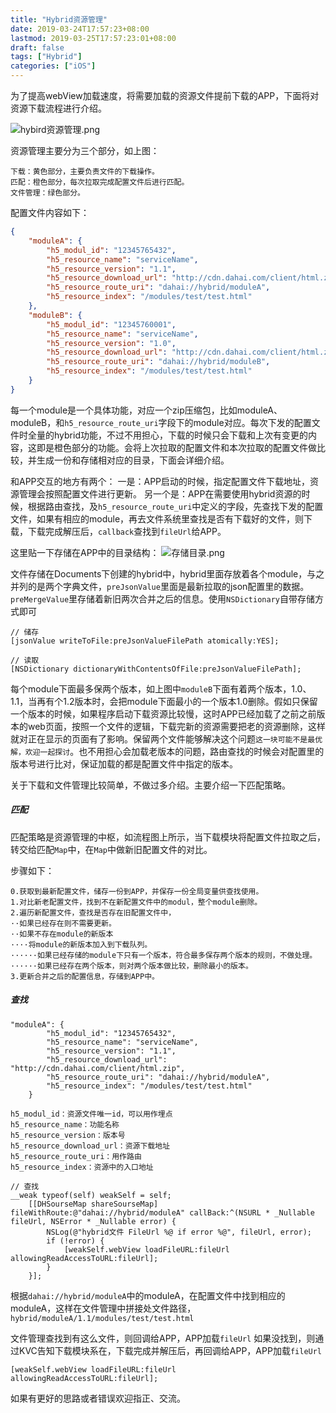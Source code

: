 ```yaml
---
title: "Hybrid资源管理"
date: 2019-03-24T17:57:23+08:00
lastmod: 2019-03-25T17:57:23:01+08:00
draft: false
tags: ["Hybrid"]
categories: ["iOS"]
---
```


为了提高webView加载速度，将需要加载的资源文件提前下载的APP，下面将对资源下载流程进行介绍。

![hybird资源管理.png](https://upload-images.jianshu.io/upload_images/273788-d043553adabdda3d.png?imageMogr2/auto-orient/strip%7CimageView2/2/w/1240)

资源管理主要分为三个部分，如上图：
```
下载：黄色部分，主要负责文件的下载操作。
匹配：橙色部分，每次拉取完成配置文件后进行匹配。
文件管理：绿色部分。
```

配置文件内容如下：
```json
{
    "moduleA": {
        "h5_modul_id": "12345765432",
        "h5_resource_name": "serviceName",
        "h5_resource_version": "1.1",
        "h5_resource_download_url": "http://cdn.dahai.com/client/html.zip",
        "h5_resource_route_uri": "dahai://hybrid/moduleA",
        "h5_resource_index": "/modules/test/test.html"
    },
    "moduleB": {
        "h5_modul_id": "12345760001",
        "h5_resource_name": "serviceName",
        "h5_resource_version": "1.0",
        "h5_resource_download_url": "http://cdn.dahai.com/client/html.zip",
        "h5_resource_route_uri": "dahai://hybrid/moduleB",
        "h5_resource_index": "/modules/test/test.html"
    }
}
```
每一个module是一个具体功能，对应一个zip压缩包，比如moduleA、moduleB，和`h5_resource_route_uri`字段下的module对应。每次下发的配置文件时全量的hybrid功能，不过不用担心，下载的时候只会下载和上次有变更的内容，这即是橙色部分的功能。会将上次拉取的配置文件和本次拉取的配置文件做比较，并生成一份和存储相对应的目录，下面会详细介绍。

和APP交互的地方有两个：
一是：APP启动的时候，指定配置文件下载地址，资源管理会按照配置文件进行更新。
另一个是：APP在需要使用hybrid资源的时候，根据路由查找，及`h5_resource_route_uri`中定义的字段，先查找下发的配置文件，如果有相应的module，再去文件系统里查找是否有下载好的文件，则下载，下载完成解压后，`callback`查找到`fileUrl`给APP。

这里贴一下存储在APP中的目录结构：
![存储目录.png](https://upload-images.jianshu.io/upload_images/273788-6b7f818862cf730a.png?imageMogr2/auto-orient/strip%7CimageView2/2/w/1240)

文件存储在Documents下创建的hybrid中，hybrid里面存放着各个module，与之并列的是两个字典文件，`preJsonValue`里面是最新拉取的json配置里的数据。`preMergeValue`里存储着新旧两次合并之后的信息。使用`NSDictionary`自带存储方式即可
```objc
// 储存
[jsonValue writeToFile:preJsonValueFilePath atomically:YES];

// 读取
[NSDictionary dictionaryWithContentsOfFile:preJsonValueFilePath];
```
每个module下面最多保两个版本，如上图中`moduleB`下面有着两个版本，1.0、1.1，当再有个1.2版本时，会把module下面最小的一个版本1.0删除。假如只保留一个版本的时候，如果程序启动下载资源比较慢，这时APP已经加载了之前之前版本的web页面，按照一个文件的逻辑，下载完新的资源需要把老的资源删除，这样就对正在显示的页面有了影响。保留两个文件能够解决这个问题`这一块可能不是最优解，欢迎一起探讨`。也不用担心会加载老版本的问题，路由查找的时候会对配置里的版本号进行比对，保证加载的都是配置文件中指定的版本。

关于下载和文件管理比较简单，不做过多介绍。主要介绍一下匹配策略。
##### 匹配

匹配策略是资源管理的中枢，如流程图上所示，当下载模块将配置文件拉取之后，转交给匹配`Map`中，在`Map`中做新旧配置文件的对比。

步骤如下：
```
0.获取到最新配置文件，储存一份到APP，并保存一份全局变量供查找使用。
1.对比新老配置文件，找到不在新配置文件中的modul，整个module删除。
2.遍历新配置文件，查找是否存在旧配置文件中，
··如果已经存在则不需要更新。
··如果不存在module的新版本
····将module的新版本加入到下载队列。
······如果已经存储的module下只有一个版本，符合最多保存两个版本的规则，不做处理。
······如果已经存在两个版本，则对两个版本做比较，删除最小的版本。
3.更新合并之后的配置信息，存储到APP中。
```

##### 查找

```
"moduleA": {
        "h5_modul_id": "12345765432",
        "h5_resource_name": "serviceName",
        "h5_resource_version": "1.1",
        "h5_resource_download_url": "http://cdn.dahai.com/client/html.zip",
        "h5_resource_route_uri": "dahai://hybrid/moduleA",
        "h5_resource_index": "/modules/test/test.html"
    }
```
```
h5_modul_id：资源文件唯一id，可以用作埋点
h5_resource_name：功能名称
h5_resource_version：版本号
h5_resource_download_url：资源下载地址
h5_resource_route_uri：用作路由
h5_resource_index：资源中的入口地址
```
```objc
// 查找
__weak typeof(self) weakSelf = self;
    [[DHSourseMap shareSourseMap] fileWithRoute:@"dahai://hybrid/moduleA" callBack:^(NSURL * _Nullable fileUrl, NSError * _Nullable error) {
        NSLog(@"hybrid文件 FileUrl %@ if error %@", fileUrl, error);
        if (!error) {
            [weakSelf.webView loadFileURL:fileUrl allowingReadAccessToURL:fileUrl];
        }
    }];
```
根据`dahai://hybrid/moduleA`中的moduleA，在配置文件中找到相应的moduleA，这样在文件管理中拼接处文件路径，
`hybrid/moduleA/1.1/modules/test/test.html`

文件管理查找到有这么文件，则回调给APP，APP加载`fileUrl`
如果没找到，则通过KVC告知下载模块系在，下载完成并解压后，再回调给APP，APP加载`fileUrl`
```
[weakSelf.webView loadFileURL:fileUrl allowingReadAccessToURL:fileUrl];
```

如果有更好的思路或者错误欢迎指正、交流。

